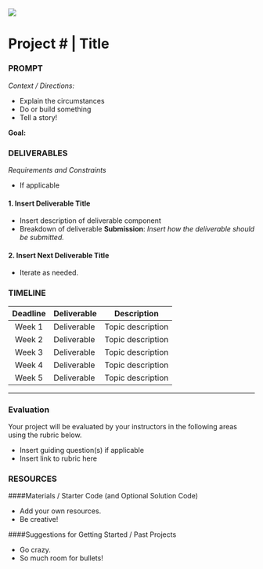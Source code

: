 # ![](https://ga-dash.s3.amazonaws.com/production/assets/logo-9f88ae6c9c3871690e33280fcf557f33.png) 
# Project # | Title

### PROMPT
*Context / Directions:*
- Explain the circumstances
- Do or build something
- Tell a story!

**Goal:** 

### DELIVERABLES
*Requirements and Constraints*
- If applicable

#### 1. Insert Deliverable Title
- Insert description of deliverable component
- Breakdown of deliverable
**Submission**:	 *Insert how the deliverable should be submitted.*

#### 2. Insert Next Deliverable Title
- Iterate as needed.

### TIMELINE
| Deadline  | Deliverable  | Description  |
|:-:|---|---|
| Week 1  | Deliverable  | Topic description  |
| Week 2  | Deliverable  | Topic description  |
| Week 3  | Deliverable  | Topic description  |
| Week 4  | Deliverable  | Topic description  |
| Week 5  | Deliverable  | Topic description  |

---

### Evaluation
Your project will be evaluated by your instructors in the following areas using the rubric below.
- Insert guiding question(s) if applicable
- Insert link to rubric here

### RESOURCES
####Materials / Starter Code (and Optional Solution Code) 
- Add your own resources.
- Be creative!

####Suggestions for Getting Started / Past Projects
- Go crazy.
- So much room for bullets!

